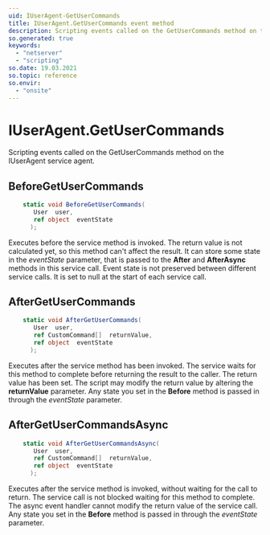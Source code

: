 ```yaml
---
uid: IUserAgent-GetUserCommands
title: IUserAgent.GetUserCommands event method
description: Scripting events called on the GetUserCommands method on the IUserAgent service agent.
so.generated: true
keywords:
  - "netserver"
  - "scripting"
so.date: 19.03.2021
so.topic: reference
so.envir:
  - "onsite"
---
```

# IUserAgent.GetUserCommands

Scripting events called on the <see cref='M:SuperOffice.CRM.Services.IUserAgent.GetUserCommands'>GetUserCommands</see> method on the <see cref='IUserAgent'>IUserAgent</see>  service agent.

## BeforeGetUserCommands
```cs
    static void BeforeGetUserCommands(
       User  user,
       ref object  eventState
      );
```
Executes before the service method is invoked.
The return value is not calculated yet, so this method can't affect the result.
It can store some state in the *eventState* parameter, that is passed to the **After** and **AfterAsync** methods in this service call.
Event state is not preserved between different service calls. It is set to null at the start of each service call.
## AfterGetUserCommands
```cs
    static void AfterGetUserCommands(
       User  user,
       ref CustomCommand[]  returnValue,
       ref object  eventState
      );
```
Executes after the service method has been invoked. The service waits for this method to complete before returning the result to the caller.
The return value has been set. The script may modify the return value by altering the **returnValue** parameter.
Any state you set in the **Before** method is passed in through the *eventState* parameter.
## AfterGetUserCommandsAsync
```cs
    static void AfterGetUserCommandsAsync(
       User  user,
       ref CustomCommand[]  returnValue,
       ref object  eventState
      );
```
Executes after the service method is invoked, without waiting for the call to return.
The service call is not blocked waiting for this method to complete.
The async event handler cannot modify the return value of the service call.
Any state you set in the **Before** method is passed in through the *eventState* parameter.


